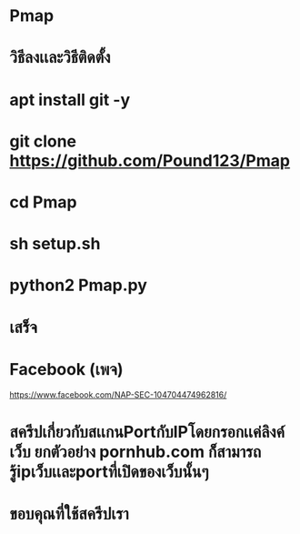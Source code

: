 # Pmap

# วิธีลงเเละวิธีติดตั้ง

# apt install git -y

# git clone https://github.com/Pound123/Pmap

# cd Pmap

# sh setup.sh

# python2 Pmap.py

# เสร็จ

# Facebook (เพจ)

https://www.facebook.com/NAP-SEC-104704474962816/

# สครีปเกี่ยวกับสเเกนPortกับIPโดยกรอกเเค่ลิงค์เว็บ ยกตัวอย่าง pornhub.com ก็สามารถรู้ipเว็บเเละportที่เปิดของเว็บนั้นๆ

# ขอบคุณที่ใช้สครีปเรา
